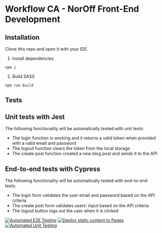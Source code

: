 # Workflow CA - NorOff Front-End Development

## Installation

Clone this repo and open it with your IDE.

1. Install dependencies

```
npm i
```

2. Build SASS

```
npm run build
```

## Tests

## Unit tests with Jest

The following functionality will be automatically tested with unit tests:

- The login function is working and it returns a valid token when provided with a valid email and password
- The logout function clears the token from the local storage
- The create post function created a new blog post and sends it to the API

## End-to-end tests with Cypress

The following functionality will be automatically tested with end-to-end tests:

- The login form validates the user email and password based on the API criteria
- The create post form validates users' input based on the API criteria
- The logout button logs out the user when it is clicked

[![Automated E2E Testing](https://github.com/anasommer/social-media-client/actions/workflows/e2e-test.yml/badge.svg?branch=workflow)](https://github.com/anasommer/social-media-client/actions/workflows/e2e-test.yml)
[![Deploy static content to Pages](https://github.com/anasommer/social-media-client/actions/workflows/pages.yml/badge.svg?branch=master)](https://github.com/anasommer/social-media-client/actions/workflows/pages.yml)
[![Automated Unit Testing](https://github.com/anasommer/social-media-client/actions/workflows/unit-test.yml/badge.svg?branch=workflow)](https://github.com/anasommer/social-media-client/actions/workflows/unit-test.yml)
